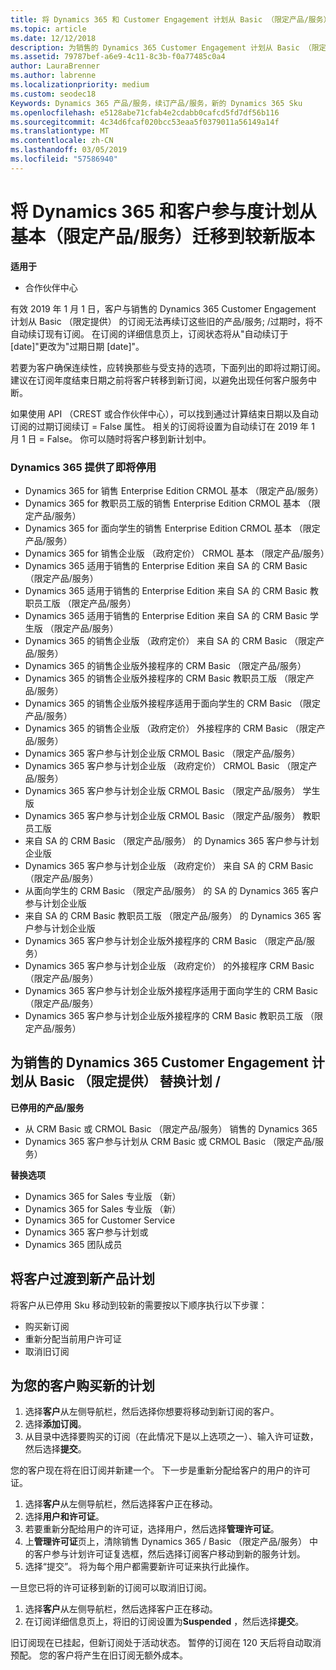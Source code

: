 ```yaml
---
title: 将 Dynamics 365 和 Customer Engagement 计划从 Basic （限定产品/服务） 迁移到较新版本 |合作伙伴中心
ms.topic: article
ms.date: 12/12/2018
description: 为销售的 Dynamics 365 Customer Engagement 计划从 Basic （限定提供） 的订阅不能再续订 /。
ms.assetid: 79787bef-a6e9-4c11-8c3b-f0a77485c0a4
author: LauraBrenner
ms.author: labrenne
ms.localizationpriority: medium
ms.custom: seodec18
Keywords: Dynamics 365 产品/服务，续订产品/服务，新的 Dynamics 365 Sku
ms.openlocfilehash: e5128abe71cfab4e2cdabb0cafcd5fd7df56b116
ms.sourcegitcommit: 4c34d6fcaf020bcc53eaa5f0379011a56149a14f
ms.translationtype: MT
ms.contentlocale: zh-CN
ms.lasthandoff: 03/05/2019
ms.locfileid: "57586940"
---
```

# <a name="migrate-dynamics-365-and-customer-engagement-plan-from-basic-qualified-offers-to-newer-versions"></a>将 Dynamics 365 和客户参与度计划从基本（限定产品/服务）迁移到较新版本

**适用于**

-  合作伙伴中心

有效 2019 年 1 月 1 日，客户与销售的 Dynamics 365 Customer Engagement 计划从 Basic （限定提供） 的订阅无法再续订这些旧的产品/服务; /过期时，将不自动续订现有订阅。 在订阅的详细信息页上，订阅状态将从"自动续订于 [date]"更改为"过期日期 [date]"。 


若要为客户确保连续性，应转换那些与受支持的选项，下面列出的即将过期订阅。 建议在订阅年度结束日期之前将客户转移到新订阅，以避免出现任何客户服务中断。

如果使用 API （CREST 或合作伙伴中心），可以找到通过计算结束日期以及自动订阅的过期订阅续订 = False 属性。 相关的订阅将设置为自动续订在 2019 年 1 月 1 日 = False。 你可以随时将客户移到新计划中。 

### <a name="the-dynamics-365-offers-being-retired"></a>Dynamics 365 提供了即将停用

- Dynamics 365 for 销售 Enterprise Edition CRMOL 基本 （限定产品/服务）
- Dynamics 365 for 教职员工版的销售 Enterprise Edition CRMOL 基本 （限定产品/服务）
- Dynamics 365 for 面向学生的销售 Enterprise Edition CRMOL 基本 （限定产品/服务）
- Dynamics 365 for 销售企业版 （政府定价） CRMOL 基本 （限定产品/服务）
- Dynamics 365 适用于销售的 Enterprise Edition 来自 SA 的 CRM Basic （限定产品/服务）
- Dynamics 365 适用于销售的 Enterprise Edition 来自 SA 的 CRM Basic 教职员工版 （限定产品/服务）
- Dynamics 365 适用于销售的 Enterprise Edition 来自 SA 的 CRM Basic 学生版 （限定产品/服务）
- Dynamics 365 的销售企业版 （政府定价） 来自 SA 的 CRM Basic （限定产品/服务）
- Dynamics 365 的销售企业版外接程序的 CRM Basic （限定产品/服务）
- Dynamics 365 的销售企业版外接程序的 CRM Basic 教职员工版 （限定产品/服务）
- Dynamics 365 的销售企业版外接程序适用于面向学生的 CRM Basic （限定产品/服务）
- Dynamics 365 的销售企业版 （政府定价） 外接程序的 CRM Basic （限定产品/服务）
- Dynamics 365 客户参与计划企业版 CRMOL Basic （限定产品/服务）
- Dynamics 365 客户参与计划企业版 （政府定价） CRMOL Basic （限定产品/服务）
- Dynamics 365 客户参与计划企业版 CRMOL Basic （限定产品/服务） 学生版
- Dynamics 365 客户参与计划企业版 CRMOL Basic （限定产品/服务） 教职员工版
- 来自 SA 的 CRM Basic （限定产品/服务） 的 Dynamics 365 客户参与计划企业版
- Dynamics 365 客户参与计划企业版 （政府定价） 来自 SA 的 CRM Basic （限定产品/服务）
- 从面向学生的 CRM Basic （限定产品/服务） 的 SA 的 Dynamics 365 客户参与计划企业版
- 来自 SA 的 CRM Basic 教职员工版 （限定产品/服务） 的 Dynamics 365 客户参与计划企业版
- Dynamics 365 客户参与计划企业版外接程序的 CRM Basic （限定产品/服务）
- Dynamics 365 客户参与计划企业版 （政府定价） 的外接程序 CRM Basic （限定产品/服务）
- Dynamics 365 客户参与计划企业版外接程序适用于面向学生的 CRM Basic （限定产品/服务）
- Dynamics 365 客户参与计划企业版外接程序的 CRM Basic 教职员工版 （限定产品/服务）



## <a name="dynamics-365-for-sales-customer-engagement-plan-from-basic-qualified-offers-replacement-plans"></a>为销售的 Dynamics 365 Customer Engagement 计划从 Basic （限定提供） 替换计划 /

**已停用的产品/服务**   

- 从 CRM Basic 或 CRMOL Basic （限定产品/服务） 销售的 Dynamics 365
- Dynamics 365 客户参与计划从 CRM Basic 或 CRMOL Basic （限定产品/服务）

**替换选项**
- Dynamics 365 for Sales 专业版 （新）
- Dynamics 365 for Sales 专业版 （新）
- Dynamics 365 for Customer Service
- Dynamics 365 客户参与计划或
- Dynamics 365 团队成员



## <a name="transition-customers-to-new-product-plans"></a>将客户过渡到新产品计划

将客户从已停用 Sku 移动到较新的需要按以下顺序执行以下步骤：

- 购买新订阅
- 重新分配当前用户许可证
- 取消旧订阅

## <a name="purchase-the-new-plan-for-your-customer"></a>为您的客户购买新的计划

1. 选择**客户**从左侧导航栏，然后选择你想要将移动到新订阅的客户。
2. 选择**添加订阅**。
3. 从目录中选择要购买的订阅（在此情况下是以上选项之一）、输入许可证数，然后选择**提交**。 

您的客户现在将在旧订阅并新建一个。 下一步是重新分配给客户的用户的许可证。

1. 选择**客户**从左侧导航栏，然后选择客户正在移动。
2. 选择**用户和许可证**。
3. 若要重新分配给用户的许可证，选择用户，然后选择**管理许可证**。 
4. 上**管理许可证**页上，清除销售 Dynamics 365 / Basic （限定产品/服务） 中的客户参与计划许可证复选框，然后选择订阅客户移动到新的服务计划。 
5. 选择“提交”。 将为每个用户都需要新许可证来执行此操作。 

一旦您已将的许可证移到新的订阅可以取消旧订阅。 

1. 选择**客户**从左侧导航栏，然后选择客户正在移动。
2. 在订阅详细信息页上，将旧的订阅设置为**Suspended** ，然后选择**提交**。

旧订阅现在已挂起，但新订阅处于活动状态。 暂停的订阅在 120 天后将自动取消预配。 您的客户将产生在旧订阅无额外成本。
 

 



